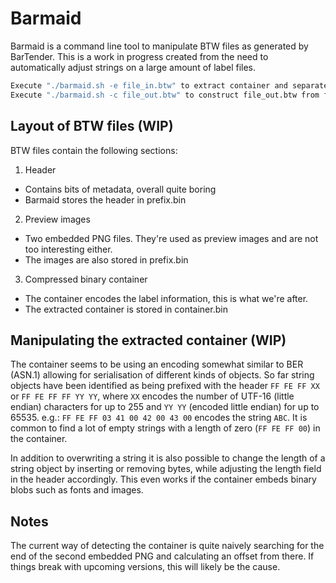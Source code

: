 # Barmaid

Barmaid is a command line tool to manipulate BTW files as generated by BarTender. This is a work in progress created from the need to automatically adjust strings on a large amount of label files.

```bash
Execute "./barmaid.sh -e file_in.btw" to extract container and separate prefix.
Execute "./barmaid.sh -c file_out.btw" to construct file_out.btw from fragments.
```

Layout of BTW files (WIP)
-
BTW files contain the following sections:

1. Header
  * Contains bits of metadata, overall quite boring
  * Barmaid stores the header in prefix.bin
2. Preview images
  * Two embedded PNG files. They're used as preview images and are not too interesting either.
  * The images are also stored in prefix.bin
3. Compressed binary container
  * The container encodes the label information, this is what we're after.
  * The extracted container is stored in container.bin

Manipulating the extracted container (WIP)
-
The container seems to be using an encoding somewhat similar to BER (ASN.1) allowing for serialisation of different kinds of objects. So far string objects have been identified as being prefixed with the header `FF FE FF XX` or `FF FE FF FF YY YY`, where `XX` encodes the number of UTF-16 (little endian) characters for up to 255 and `YY YY` (encoded little endian) for up to 65535. e.g.: `FF FE FF 03 41 00 42 00 43 00` encodes the string `ABC`. It is common to find a lot of empty strings with a length of zero (`FF FE FF 00`) in the container.

In addition to overwriting a string it is also possible to change the length of a string object by inserting or removing bytes, while adjusting the length field in the header accordingly. This even works if the container embeds binary blobs such as fonts and images.

Notes
-
The current way of detecting the container is quite naively searching for the end of the second embedded PNG and calculating an offset from there. If things break with upcoming versions, this will likely be the cause.
